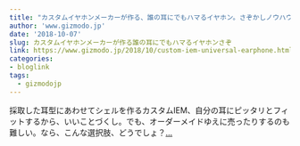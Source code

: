 ```yaml
---
title: "カスタムイヤホンメーカーが作る、誰の耳にでもハマるイヤホン。さぞかしノウハウ積まれているでしょうに"
author: 'www.gizmodo.jp'
date: '2018-10-07'
slug: カスタムイヤホンメーカーが作る誰の耳にでもハマるイヤホンさぞ
link: https://www.gizmodo.jp/2018/10/custom-iem-universal-earphone.html
categories:
- bloglink
tags:
  - gizmodojp
---
```


採取した耳型にあわせてシェルを作るカスタムIEM、自分の耳にピッタリとフィットするから、いいことづくし。でも、オーダーメイドゆえに売ったりするのも難しい。なら、こんな選択肢、どうでしょ？[... <i class="fas fa-external-link-alt"></i>](https://www.gizmodo.jp/2018/10/custom-iem-universal-earphone.html)

